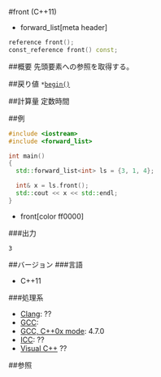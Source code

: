 #front (C++11)
* forward_list[meta header]

```cpp
reference front();
const_reference front() const;
```

##概要
先頭要素への参照を取得する。


##戻り値
`*`[`begin()`](./begin.md)

##計算量
定数時間


##例
```cpp
#include <iostream>
#include <forward_list>

int main()
{
  std::forward_list<int> ls = {3, 1, 4};

  int& x = ls.front();
  std::cout << x << std::endl;
}
```
* front[color ff0000]


###出力
```
3
```

##バージョン
###言語
- C++11

###処理系
- [Clang](/implementation.md#clang): ??
- [GCC](/implementation.md#gcc): 
- [GCC, C++0x mode](/implementation.md#gcc): 4.7.0
- [ICC](/implementation.md#icc): ??
- [Visual C++](/implementation.md#visual_cpp) ??


##参照


